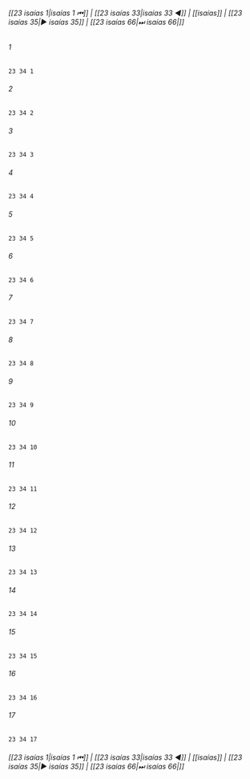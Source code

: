 
###### [[23 isaías 1|isaías 1 ⏮]] | [[23 isaías 33|isaías 33 ◀]] | [[isaías]] | [[23 isaías 35|▶ isaías 35]] | [[23 isaías 66|⏭ isaías 66|]]

###### 1
``` verse
23 34 1 
```
###### 2
``` verse
23 34 2 
```
###### 3
``` verse
23 34 3 
```
###### 4
``` verse
23 34 4 
```
###### 5
``` verse
23 34 5 
```
###### 6
``` verse
23 34 6 
```
###### 7
``` verse
23 34 7 
```
###### 8
``` verse
23 34 8 
```
###### 9
``` verse
23 34 9 
```
###### 10
``` verse
23 34 10 
```
###### 11
``` verse
23 34 11 
```
###### 12
``` verse
23 34 12 
```
###### 13
``` verse
23 34 13 
```
###### 14
``` verse
23 34 14 
```
###### 15
``` verse
23 34 15 
```
###### 16
``` verse
23 34 16 
```
###### 17
``` verse
23 34 17 
```

###### [[23 isaías 1|isaías 1 ⏮]] | [[23 isaías 33|isaías 33 ◀]] | [[isaías]] | [[23 isaías 35|▶ isaías 35]] | [[23 isaías 66|⏭ isaías 66|]]

